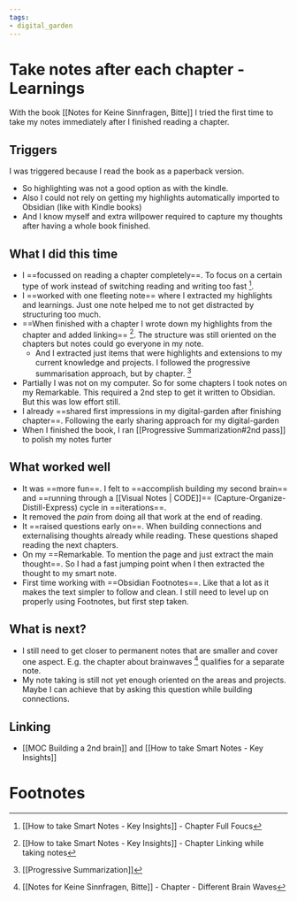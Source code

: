 ```yaml
---
tags: 
- digital_garden
---
```

# Take notes after each chapter - Learnings
With the book [[Notes for Keine Sinnfragen, Bitte]] I tried the first time to take my notes immediately after I finished reading a chapter. 

## Triggers
I was triggered because I read the book as a paperback version. 
+ So highlighting was not a good option as with the kindle. 
+ Also I could not rely on getting my highlights automatically imported to Obsidian (like with Kindle books)
+ And I know myself and extra willpower required to capture my thoughts after having a whole book finished.

## What I did this time
+ I ==focussed on reading a chapter completely==. To focus on a certain type of work instead of switching reading and writing too fast [^1].
+ I ==worked with one fleeting note== where I extracted my highlights and learnings. Just one note helped me to not get distracted by structuring too much.
+ ==When finished with a chapter I wrote down my highlights from the chapter and added linking== [^2]. The structure was still oriented on the chapters but notes could go everyone in my note. 
	+ And I extracted just items that were highlights and extensions to my current knowledge and projects. I followed the progressive summarisation approach, but by chapter.  [^3]
+ Partially I was not on my computer. So for some chapters I took notes on my Remarkable. This required a 2nd step to get it written to Obsidian. But this was low effort still.
+ I already ==shared first impressions in my digital-garden after finishing chapter==. Following the early sharing approach for my digital-garden
+ When I finished the book, I ran [[Progressive Summarization#2nd pass]] to polish my notes furter

## What worked well
+ It was ==more fun==. I felt to ==accomplish building my second brain== and ==running through a [[Visual Notes | CODE]]== (Capture-Organize-Distill-Express) cycle in ==iterations==. 
+ It removed the *pain* from doing all that work at the end of reading.
+ It ==raised questions early on==. When building connections and externalising thoughts already while reading. These questions shaped reading the next chapters.
+ On my ==Remarkable. To mention the page and just extract the main thought==. So I had a fast jumping point when I then extracted the thought to my smart note.
+ First time working with ==Obsidian Footnotes==. Like that a lot as it makes the text simpler to follow and clean. I still need to level up on properly using Footnotes, but first step taken.

## What is next?
+ I still need to get closer to permanent notes that are smaller and cover one aspect. E.g. the chapter about brainwaves [^4] qualifies for a separate note. 
+ My note taking is still not yet enough oriented on the areas and projects. Maybe I can achieve that by asking this question while building connections.


## Linking
+ [[MOC Building a 2nd brain]] and [[How to take Smart Notes - Key Insights]]

# Footnotes
[^1]: [[How to take Smart Notes - Key Insights]] - Chapter Full Foucs
[^2]: [[How to take Smart Notes - Key Insights]] - Chapter Linking while taking notes
[^3]: [[Progressive Summarization]]
[^4]: [[Notes for Keine Sinnfragen, Bitte]] - Chapter - Different Brain Waves
